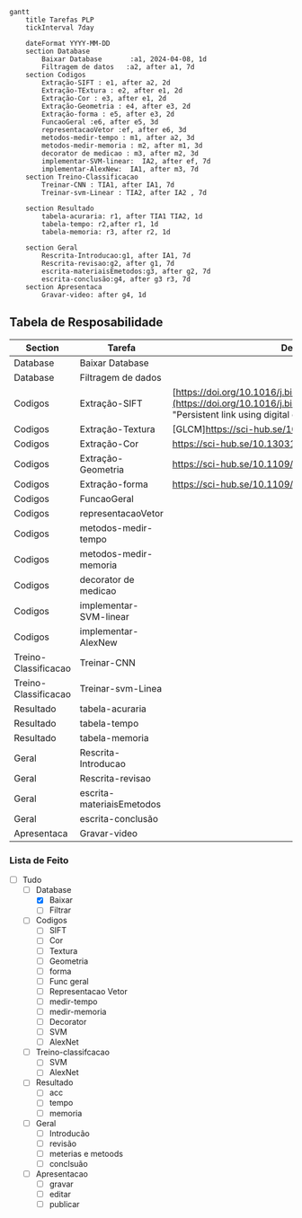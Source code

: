 


```mermaid
gantt
    title Tarefas PLP
    tickInterval 7day
	
    dateFormat YYYY-MM-DD
    section Database
        Baixar Database       :a1, 2024-04-08, 1d
        Filtragem de datos   :a2, after a1, 7d
    section Codigos
        Extração-SIFT : e1, after a2, 2d
        Extração-TExtura : e2, after e1, 2d
        Extração-Cor : e3, after e1, 2d
        Extração-Geometria : e4, after e3, 2d
        Extração-forma : e5, after e3, 2d
        FuncaoGeral :e6, after e5, 3d
        representacaoVetor :ef, after e6, 3d
	    metodos-medir-tempo : m1, after a2, 3d
	    metodos-medir-memoria : m2, after m1, 3d
	    decorator de medicao : m3, after m2, 3d
	    implementar-SVM-linear:  IA2, after ef, 7d
	    implementar-AlexNew:  IA1, after m3, 7d
    section Treino-Classificacao
	    Treinar-CNN : TIA1, after IA1, 7d
	    Treinar-svm-Linear : TIA2, after IA2 , 7d
	    
	section Resultado
		tabela-acuraria: r1, after TIA1 TIA2, 1d
		tabela-tempo: r2,after r1, 1d
		tabela-memoria: r3, after r2, 1d
		
	section Geral
		Rescrita-Introducao:g1, after IA1, 7d
		Rescrita-revisao:g2, after g1, 7d
		escrita-materiaisEmetodos:g3, after g2, 7d
		escrita-conclusão:g4, after g3 r3, 7d
	section Apresentaca
		Gravar-video: after g4, 1d
```




## Tabela de Resposabilidade




| Section              | Tarefa                    | Desc                                                                                                                                                         | Emanuel | Jose | feito |
| -------------------- | ------------------------- | ------------------------------------------------------------------------------------------------------------------------------------------------------------ | ------- | ---- | ----- |
| Database             | Baixar Database           |                                                                                                                                                              | [x]     | [ ]  | x     |
| Database             | Filtragem de dados        |                                                                                                                                                              | [x]     | [x]  |       |
| Codigos              | Extração-SIFT             | [https://doi.org/10.1016/j.biosystemseng.2009.07.002](https://doi.org/10.1016/j.biosystemseng.2009.07.002 "Persistent link using digital object identifier") | []      | [x]  |       |
| Codigos              | Extração-Textura          | [GLCM]https://sci-hub.se/10.13031/2013.26977                                                                                                                 | []      | [x]  |       |
| Codigos              | Extração-Cor              | https://sci-hub.se/10.13031/2013.26977                                                                                                                       | []      | [x]  |       |
| Codigos              | Extração-Geometria        | https://sci-hub.se/10.1109/ICICI.2017.8365226                                                                                                                | [x]     | []   |       |
| Codigos              | Extração-forma            | https://sci-hub.se/10.1109/ICICI.2017.8365226                                                                                                                | [x]     | []   |       |
| Codigos              | FuncaoGeral               |                                                                                                                                                              | [x]     | [x]  |       |
| Codigos              | representacaoVetor        |                                                                                                                                                              | [x]     | [x]  |       |
| Codigos              | metodos-medir-tempo       |                                                                                                                                                              | []      | [x]  |       |
| Codigos              | metodos-medir-memoria     |                                                                                                                                                              | [x]     | []   |       |
| Codigos              | decorator de medicao      |                                                                                                                                                              | [x]     | []   |       |
| Codigos              | implementar-SVM-linear    |                                                                                                                                                              | []      | [x]  |       |
| Codigos              | implementar-AlexNew       |                                                                                                                                                              | [x]     | []   |       |
| Treino-Classificacao | Treinar-CNN               |                                                                                                                                                              | [x]     | []   |       |
| Treino-Classificacao | Treinar-svm-Linea         |                                                                                                                                                              | [x]     | []   |       |
| Resultado            | tabela-acuraria           |                                                                                                                                                              | [x]     | [x]  |       |
| Resultado<br>        | tabela-tempo              |                                                                                                                                                              | [x]     | [x]  |       |
| Resultado            | tabela-memoria            |                                                                                                                                                              | [x]     | [x]  |       |
| Geral                | Rescrita-Introducao       |                                                                                                                                                              | [ ]     | [x]  |       |
| Geral                | Rescrita-revisao          |                                                                                                                                                              | [ ]     | [x]  |       |
| Geral                | escrita-materiaisEmetodos |                                                                                                                                                              | [ ]     | [x]  |       |
| Geral                | escrita-conclusão         |                                                                                                                                                              | [x]     | [x]  |       |
| Apresentaca          | Gravar-video              |                                                                                                                                                              | [x]     | [x]  |       |


### Lista de Feito

- [ ] Tudo
	- [ ] Database
		- [x] Baixar
		- [ ] Filtrar
	- [ ] Codigos
		- [ ] SIFT
		- [ ] Cor
		- [ ] Textura
		- [ ] Geometria
		- [ ] forma
		- [ ] Func geral
		- [ ] Representacao Vetor
		- [ ] medir-tempo
		- [ ] medir-memoria
		- [ ] Decorator
		- [ ] SVM
		- [ ] AlexNet
	- [ ] Treino-classifcacao
		- [ ] SVM
		- [ ] AlexNet
	- [ ] Resultado
		- [ ] acc
		- [ ] tempo
		- [ ] memoria
	- [ ] Geral
		- [ ] Introducão
		- [ ] revisão
		- [ ] meterias e metoods
		- [ ] conclsuão
	- [ ] Apresentacao
		- [ ] gravar
		- [ ] editar
		- [ ] publicar